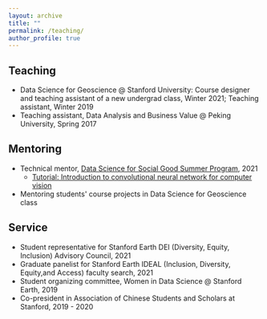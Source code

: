 ```yaml
---
layout: archive
title: ""
permalink: /teaching/
author_profile: true
---
```


## Teaching

- Data Science for Geoscience @ Stanford University: Course designer and teaching assistant of a new undergrad class, Winter 2021; Teaching assistant, Winter 2019
- Teaching assistant, Data Analysis and Business Value @ Peking University, Spring 2017

## Mentoring 

- Technical mentor, [Data Science for Social Good Summer Program](https://datascience.stanford.edu/programs/data-science-social-good-summer-program), 2021
	- [Tutorial: Introduction to convolutional neural network for computer vision](https://github.com/lijingwang/dssg_cv_tutorial)
- Mentoring students' course projects in Data Science for Geoscience class

## Service
- Student representative for Stanford Earth DEI (Diversity, Equity, Inclusion) Advisory Council, 2021
- Graduate panelist for Stanford Earth IDEAL (Inclusion, Diversity, Equity,and Access) faculty search, 2021
- Student organizing committee, Women in Data Science @ Stanford Earth, 2019
- Co-president in Association of Chinese Students and Scholars at Stanford, 2019 - 2020